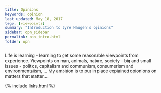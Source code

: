 ```yaml
---
title: Opinions
keywords: opinion
last_updated: May 18, 2017
tags: [viewpoints]
summary: "Introduction to Dyre Haugen's opinions"
sidebar: opn_sidebar
permalink: opn_intro.html
folder: opn
---
```


Life is learning - learning to get some reasonable viewpoints from
experience. Viewpoints on man, animals, nature, society - big and
small issues - politics, capitalism and communism, consumerism and
environmentalism, ...
My ambition is to put in place explained opionions on matters that matter....


{% include links.html %}

